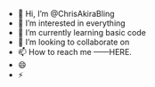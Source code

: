 - 👋 Hi, I’m @ChrisAkiraBling
- 👀 I’m interested in everything
- 🌱 I’m currently learning basic code
- 💞️ I’m looking to collaborate on 
- 📫 How to reach me ——HERE.
- 😄 
- ⚡ 

<!---
ChrisAkiraBling/ChrisAkiraBling is a ✨ special ✨ repository because its `README.md` (this file) appears on your GitHub profile.
You can click the Preview link to take a look at your changes.
--->
